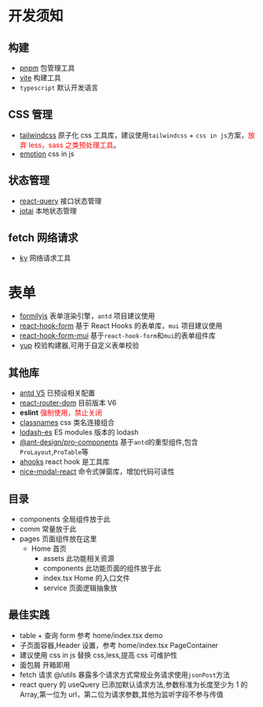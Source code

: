 # 开发须知

## 构建

- [pnpm](https://pnpm.io/zh/) 包管理工具
- [vite](https://vitejs.dev/) 构建工具
- `typescript` 默认开发语言

## CSS 管理

- [tailwindcss](https://tailwindcss.com/) 原子化 css 工具库，建议使用`tailwindcss` + `css in js`方案，<font style="color:red" >放弃 less，sass 之类预处理工具</font>。
- [emotion](https://emotion.sh/docs/introduction) css in js

## 状态管理

- [react-query](https://react-query.tanstack.com/) 接口状态管理
- [jotai](https://jotai.org/) 本地状态管理

## fetch 网络请求

- [ky](https://github.com/sindresorhus/ky) 网络请求工具

# 表单

- [formilyjs](https://formilyjs.org/zh-CN) 表单渲染引擎，`antd` 项目建议使用
- [react-hook-form](https://react-hook-form.com/) 基于 React Hooks 的表单库，`mui` 项目建议使用
- [react-hook-form-mui](https://github.com/dohomi/react-hook-form-mui) 基于`react-hook-form`和`mui`的表单组件库
- [yup](https://github.com/jquense/yup) 校验构建器,可用于自定义表单校验

## 其他库

- [antd V5](https://ant.design/index-cn) 已预设相关配置
- [react-router-dom](https://reactrouter.com/web/guides/quick-start) 目前版本 V6
- **eslint** <font style="color:red" >强制使用，禁止关闭</font>
- [classnames](https://github.com/JedWatson/classnames) css 类名连接组合
- [lodash-es](https://lodash.com/docs/) ES modules 版本的 lodash
- [@ant-design/pro-components](https://procomponents.ant.design/components) 基于`antd`的重型组件,包含`ProLayout`,`ProTable`等
- [ahooks](https://ahooks.js.org/zh-CN/) react hook 是工具库
- [nice-modal-react](@ebay/nice-modal-react) 命令式弹窗库，增加代码可读性

## 目录

- components 全局组件放于此
- comm 常量放于此
- pages 页面组件放在这里
  - Home 首页
    - assets 此功能相关资源
    - components 此功能页面的组件放于此
    - index.tsx Home 的入口文件
    - service 页面逻辑抽象放

## 最佳实践

- table + 查询 form 参考 home/index.tsx demo
- 子页面容器,Header 设置，参考 home/index.tsx PageContainer
- 建议使用 css in js 替换 css,less,提高 css 可维护性
- 面包屑 开箱即用
- fetch 请求 @/utils 暴露多个请求方式常规业务请求使用`jsonPost`方法
- react query 的 useQuery 已添加默认请求方法,参数标准为长度至少为 1 的 Array,第一位为 url，第二位为请求参数,其他为监听字段不参与传值

